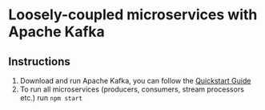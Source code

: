 Loosely-coupled microservices with Apache Kafka
===============================================

## Instructions

1. Download and run Apache Kafka, you can follow the [Quickstart Guide](https://kafka.apache.org/quickstart)
2. To run all microservices (producers, consumers, stream processors etc.) run `npm start`